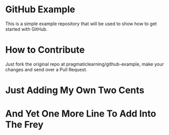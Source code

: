 GitHub Example
==============

This is a simple example repository that will be used to show how to get started with GitHub.

How to Contribute
=================

Just fork the original repo at pragmaticlearning/github-example, make your changes and send over a Pull Request.

Just Adding My Own Two Cents
========

And Yet One More Line To Add Into The Frey
===========================================
